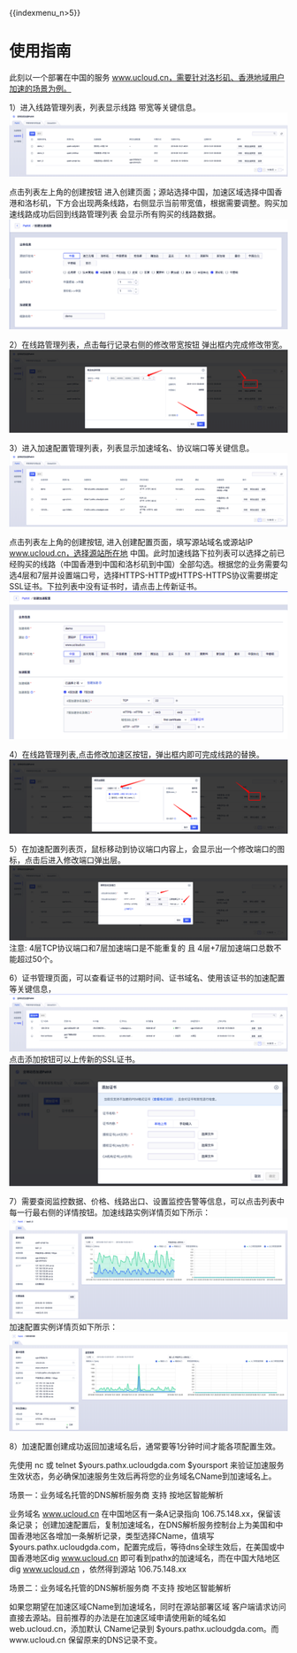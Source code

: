 {{indexmenu_n>5}}

# 使用指南

此刻以一个部署在中国的服务 www.ucloud.cn，需要针对洛杉矶、香港地域用户加速的场景为例。

1）进入线路管理列表，列表显示线路 带宽等关键信息。![](/images/pathx_upath_list.png) 

点击列表左上角的创建按钮 进入创建页面；源站选择中国，加速区域选择中国香港和洛杉矶，下方会出现两条线路，右侧显示当前带宽值，根据需要调整。购买加速线路成功后回到线路管理列表 会显示所有购买的线路数据。![](/images/pathx_upath_create.png)



2）在线路管理列表，点击每行记录右侧的修改带宽按钮 弹出框内完成修改带宽。 ![](/images/pathx_upath_change_bandwidth.png)



3）进入加速配置管理列表，列表显示加速域名、协议端口等关键信息。![](/images/pathx_uga_list.png) 

点击列表左上角的创建按钮, 进入创建配置页面，填写源站域名或源站IP www.ucloud.cn，选择源站所在地 中国。此时加速线路下拉列表可以选择之前已经购买的线路（中国香港到中国和洛杉矶到中国）全部勾选。根据您的业务需要勾选4层和7层并设置端口号，选择HTTPS-HTTP或HTTPS-HTTPS协议需要绑定SSL证书。下拉列表中没有证书时，请点击上传新证书。![](/images/pathx_uga_create.png)



4）在线路管理列表,点击修改加速区按钮，弹出框内即可完成线路的替换。 ![](/images/pathx_uga_change_upath.png)



5）在加速配置列表页，鼠标移动到协议端口内容上，会显示出一个修改端口的图标，点击后进入修改端口弹出层。![](/images/pathx_uga_change_port.png) 注意: 4层TCP协议端口和7层加速端口是不能重复的 且 4层+7层加速端口总数不能超过50个。



6）证书管理页面，可以查看证书的过期时间、证书域名、使用该证书的加速配置等关键信息，
![](/images/pathx_certificate_list.png)  点击添加按钮可以上传新的SSL证书。![](/images/pathx_certificate_create.png)


7）需要查阅监控数据、价格、线路出口、设置监控告警等信息，可以点击列表中每一行最右侧的详情按钮。加速线路实例详情页如下所示：
![](/images/pathx_upath_detail.png)  
加速配置实例详情页如下所示：
![](/images/pathx_uga_detail.png)


8）加速配置创建成功返回加速域名后，通常要等1分钟时间才能各项配置生效。

先使用 nc 或 telnet $yours.pathx.ucloudgda.com $yoursport 来验证加速服务生效状态，务必确保加速服务生效后再将您的业务域名CName到加速域名上。

场景一：业务域名托管的DNS解析服务商 支持 按地区智能解析

业务域名 www.ucloud.cn 在中国地区有一条A记录指向 106.75.148.xx，保留该条记录；
创建加速配置后，复制加速域名，在DNS解析服务控制台上为美国和中国香港地区各增加一条解析记录，类型选择CName，值填写 $yours.pathx.ucloudgda.com，配置完成后，等待dns全球生效后，在美国或中国香港地区dig www.ucloud.cn 即可看到pathx的加速域名，而在中国大陆地区 dig www.ucloud.cn ，依然得到源站 106.75.148.xx

场景二：业务域名托管的DNS解析服务商 不支持 按地区智能解析

如果您期望在加速区域CName到加速域名，同时在源站部署区域 客户端请求访问直接去源站。目前推荐的办法是在加速区域申请使用新的域名如 web.ucloud.cn，添加默认 CName记录到 $yours.pathx.ucloudgda.com。而www.ucloud.cn 保留原来的DNS记录不变。


